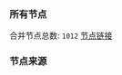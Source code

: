 ### 所有节点
合并节点总数: `1012`
[节点链接](https://raw.githubusercontent.com/rzhy1/11/master/sub/sub_merge_base64.txt)

### 节点来源
